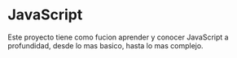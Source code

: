 # JavaScript
Este proyecto tiene como fucion aprender y conocer JavaScript a profundidad, desde lo mas basico, hasta lo mas complejo.

